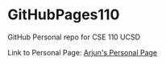 # GitHubPages110

GitHub Personal repo for CSE 110 UCSD

Link to Personal Page: [Arjun's Personal Page](https://ank010.github.io/GitHubPages110/)